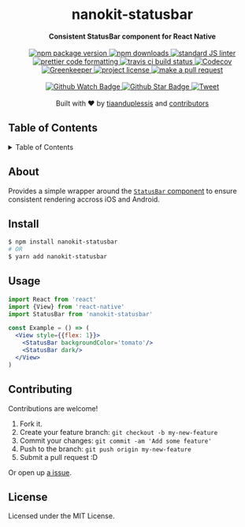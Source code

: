<h1 align="center">nanokit-statusbar</h1>
<div align="center">
  <strong>Consistent StatusBar component for React Native</strong>
</div>
<br>
<div align="center">
  <a href="https://npmjs.org/package/nanokit-statusbar">
    <img src="https://img.shields.io/npm/v/nanokit-statusbar.svg?style=flat-square" alt="npm package version" />
  </a>
  <a href="https://npmjs.org/package/nanokit-statusbar">
  <img src="https://img.shields.io/npm/dm/nanokit-statusbar.svg?style=flat-square" alt="npm downloads" />
  </a>
  <a href="https://github.com/feross/standard">
    <img src="https://img.shields.io/badge/code%20style-standard-brightgreen.svg?style=flat-square" alt="standard JS linter" />
  </a>
  <a href="https://github.com/prettier/prettier">
    <img src="https://img.shields.io/badge/styled_with-prettier-ff69b4.svg?style=flat-square" alt="prettier code formatting" />
  </a>
  <a href="https://travis-ci.org/tiaanduplessis/nanokit-statusbar">
    <img src="https://img.shields.io/travis/tiaanduplessis/nanokit-statusbar.svg?style=flat-square" alt="travis ci build status" />
  </a>
    <a href="https://codecov.io/gh/tiaanduplessis/nanokit-statusbar">
  <img src="https://codecov.io/gh/tiaanduplessis/nanokit-statusbar/branch/master/graph/badge.svg" alt="Codecov" />
</a>
    <a href="https://greenkeeper.io/">
    <img src="https://badges.greenkeeper.io/tiaanduplessis/nanokit-statusbar.svg" alt="Greenkeeper" />
  </a>
  <a href="https://github.com/tiaanduplessis/nanokit-statusbar/blob/master/LICENSE">
    <img src="https://img.shields.io/npm/l/nanokit-statusbar.svg?style=flat-square" alt="project license" />
  </a>
  <a href="http://makeapullrequest.com">
    <img src="https://img.shields.io/badge/PRs-welcome-brightgreen.svg?style=flat-square" alt="make a pull request" />
  </a>
</div>
<br>
<div align="center">
  <a href="https://github.com/tiaanduplessis/nanokit-statusbar/watchers">
    <img src="https://img.shields.io/github/watchers/tiaanduplessis/nanokit-statusbar.svg?style=social" alt="Github Watch Badge" />
  </a>
  <a href="https://github.com/tiaanduplessis/nanokit-statusbar/stargazers">
    <img src="https://img.shields.io/github/stars/tiaanduplessis/nanokit-statusbar.svg?style=social" alt="Github Star Badge" />
  </a>
  <a href="https://twitter.com/intent/tweet?text=Check%20out%20nanokit-statusbar!%20https://github.com/tiaanduplessis/nanokit-statusbar%20%F0%9F%91%8D">
    <img src="https://img.shields.io/twitter/url/https/github.com/tiaanduplessis/nanokit-statusbar.svg?style=social" alt="Tweet" />
  </a>
</div>
<br>
<div align="center">
  Built with ❤︎ by <a href="https://github.com/tiaanduplessis">tiaanduplessis</a> and <a href="https://github.com/tiaanduplessis/nanokit-statusbar/contributors">contributors</a>
</div>

<h2>Table of Contents</h2>
<details>
  <summary>Table of Contents</summary>
  <li><a href="#about">About</a></li>
  <li><a href="#install">Install</a></li>
  <li><a href="#usage">Usage</a></li>
  <li><a href="#contribute">Contribute</a></li>
  <li><a href="#license">License</a></li>
</details>

## About

Provides a simple wrapper around the [`StatusBar` component](https://facebook.github.io/react-native/docs/statusbar.html) to ensure consistent rendering accross iOS and Android.

## Install

```sh
$ npm install nanokit-statusbar
# OR
$ yarn add nanokit-statusbar
```

## Usage

```jsx
import React from 'react'
import {View} from 'react-native'
import StatusBar from 'nanokit-statusbar'

const Example = () => (
  <View style={{flex: 1}}>
    <StatusBar backgroundColor='tomato'/>
    <StatusBar dark/>
  </View>
)

```

## Contributing

Contributions are welcome!

1. Fork it.
2. Create your feature branch: `git checkout -b my-new-feature`
3. Commit your changes: `git commit -am 'Add some feature'`
4. Push to the branch: `git push origin my-new-feature`
5. Submit a pull request :D

Or open up [a issue](https://github.com/tiaanduplessis/nanokit-statusbar/issues).

## License

Licensed under the MIT License.
